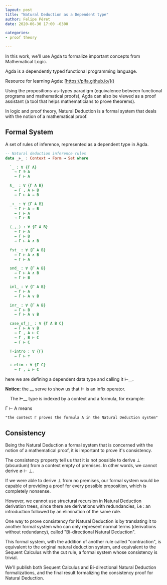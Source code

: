```yaml
---
layout: post
title: "Natural Deduction as a Dependent type"
author: Felipe Péret
date: 2020-06-30 17:00 -0300

categories:
- proof theory

---
```


In this work, we'll use Agda to formalize important concepts from Mathematical Logic.

Agda is a dependently typed functional programming language.

Resource for learning Agda: [https://plfa.github.io/]()

Using the propositions-as-types paradigm (equivalence between functional programs and mathematical proofs), Agda can also be viewed as a proof assistant  (a tool that helps mathematicians to prove theorems).

In logic and proof theory, Natural Deduction is a formal system that deals with the notion of a mathematical proof.

## Formal System

A set of rules of inference, represented as a dependent type in Agda.

```haskell
-- Natural deduction inference rules
data _⊢_ : Context → Form → Set where

  `_ : ∀ {Γ A}
    → Γ ∋ A
    → Γ ⊢ A

  ƛ_  : ∀ {Γ A B}
    → Γ , A ⊢ B
    → Γ ⊢ A ⇒ B

  _∙_ : ∀ {Γ A B}
    → Γ ⊢ A ⇒ B
    → Γ ⊢ A
    → Γ ⊢ B

  ⟨_,_⟩ : ∀ {Γ A B}
    → Γ ⊢ A
    → Γ ⊢ B
    → Γ ⊢ A ∧ B

  fst_ : ∀ {Γ A B}
    → Γ ⊢ A ∧ B
    → Γ ⊢ A

  snd_ : ∀ {Γ A B}
    → Γ ⊢ A ∧ B
    → Γ ⊢ B

  inl_ : ∀ {Γ A B}
    → Γ ⊢ A
    → Γ ⊢ A ∨ B

  inr_ : ∀ {Γ A B}
    → Γ ⊢ B
    → Γ ⊢ A ∨ B

  case_of_∣_ : ∀ {Γ A B C}
    → Γ ⊢ A ∨ B
    → Γ , A ⊢ C
    → Γ , B ⊢ C
    → Γ ⊢ C

  T-intro : ∀ {Γ}
    → Γ ⊢ ⊤

  ⊥-elim : ∀ {Γ C}
    → Γ , ⊥ ⊢ C
```

here we are defining a dependent data type and calling it  ______⊢________.

**Notice:**   the __ serve to show us that ____⊢____ is an infix operator.

    The ______⊢________ type is indexed by a context and a formula,  for example:

Γ ⊢ A            means        

    "the context Γ proves the formula A in the Natural Deduction system"

## Consistency

Being the Natural Deduction a formal system that is concerned with the notion of a mathematical proof, it is important to prove it's consistency.

The consistency property tell us that it is not possible to derive ⊥ (absurdum) from a context empty of premises.  In other words, we cannot derive ∅ ⊢ ⊥.

If we were able to derive ⊥ from no premises, our formal system would be capable of providing a proof for every possible proposition, which is completely nonsense.

However, we cannot use structural recursion in Natural Deduction derivation trees, since there are derivations with redundancies, i.e : an introduction followed by an elimination of the same rule.

One way to prove consistency for Natural Deduction is by translating it to another formal system who can only represent normal terms (derivations without redundancy), called "Bi-directional Natural Deduction".

This formal system, with the addition of another rule called "contraction", is equivalent to the original natural deduction system, and equivalent to the Sequent Calculus with the cut rule, a formal system whose consistency is trivial.

We'll publish both Sequent Calculus and Bi-directional Natural Deduction formalizations, and the final result formalizing the consistency proof for Natural Deduction.
